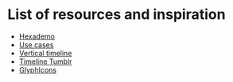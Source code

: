 List of resources and inspiration
=================================

* [Hexademo](http://hexademo.wordpress.com)
* [Use cases](http://en.wikipedia.org/wiki/Use_case)
* [Vertical timeline](http://codyhouse.co/gem/vertical-timeline)
* [Timeline Tumblr](http://timeline.theme.tumblr.com)
* [GlyphIcons](http://glyphicons.com/)
